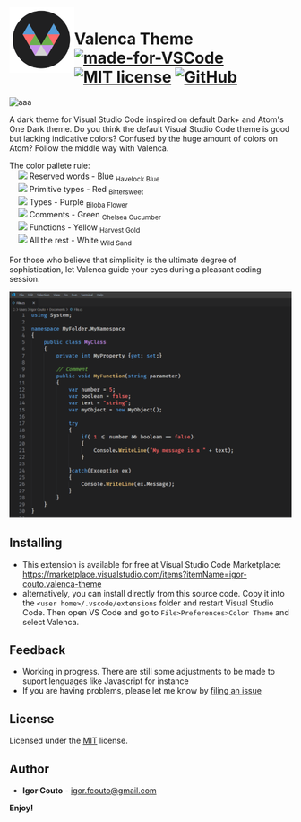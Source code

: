  <img align="left" width="116" height="116" src="icon.png" />
 
 # Valenca Theme [![made-for-VSCode](https://img.shields.io/badge/Made%20for-VSCode-1f425f.svg)](https://code.visualstudio.com/) [![MIT license](https://img.shields.io/badge/License-MIT-blue.svg)](https://github.com/igor-couto/vscode-valenca-theme/blob/master/LICENSE) [![GitHub](https://flat.badgen.net/github/release/igor-couto/vscode-valenca-theme)](https://github.com/igor-couto/vscode-valenca-theme/releases)
 
 ![aaa](https://flat.badgen.net/github/commits/igor-couto/vscode-valenca-theme)
 
A dark theme for Visual Studio Code inspired on default Dark+ and Atom's One Dark theme. Do you think the default Visual Studio Code theme is good but lacking indicative colors? Confused by the huge amount of colors on Atom? Follow the middle way with Valenca.

The color pallete rule:<br>
&nbsp;&nbsp;&nbsp;&nbsp;![](https://via.placeholder.com/15/569CD6/000000?text=+) Reserved words - Blue <sub>Havelock Blue</sub><br>
&nbsp;&nbsp;&nbsp;&nbsp;![](https://via.placeholder.com/15/FF6B6B/000000?text=+) Primitive types - Red <sub>Bittersweet</sub><br>
&nbsp;&nbsp;&nbsp;&nbsp;![](https://via.placeholder.com/15/C792EA/000000?text=+) Types - Purple <sub>Biloba Flower</sub><br>
&nbsp;&nbsp;&nbsp;&nbsp;![](https://via.placeholder.com/15/6CB04D/000000?text=+) Comments - Green <sub>Chelsea Cucumber</sub><br>
&nbsp;&nbsp;&nbsp;&nbsp;![](https://via.placeholder.com/15/E5C07B/000000?text=+) Functions - Yellow <sub>Harvest Gold</sub><br>
&nbsp;&nbsp;&nbsp;&nbsp;![](https://via.placeholder.com/15/F5F5F5/000000?text=+) All the rest - White <sub>Wild Sand</sub><br>

For those who believe that simplicity is the ultimate degree of sophistication, let Valenca guide your eyes during a pleasant coding session.

![](preview.png)

## Installing
* This extension is available for free at Visual Studio Code Marketplace: https://marketplace.visualstudio.com/items?itemName=igor-couto.valenca-theme
* alternatively, you can install directly from this source code. Copy it into the `<user home>/.vscode/extensions` folder and restart Visual Studio Code. Then open VS Code and go to `File>Preferences>Color Theme` and select Valenca.

## Feedback

* Working in progress. There are still some adjustments to be made to suport lenguages like Javascript for instance
* If you are having problems, please let me know by [filing an issue](https://github.com/igor-couto/vscode-valenca-theme/issues)

## License

Licensed under the [MIT](LICENSE) license.

## Author


* **Igor Couto** - [igor.fcouto@gmail.com](mailto:igor.fcouto@gmail.com)


**Enjoy!**
